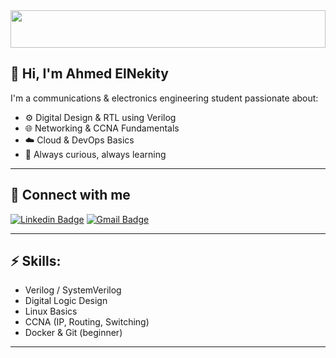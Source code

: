 <img src="https://i.ibb.co/N6PQS861/IMG-20250705-224313-154.jpg" style="width: 100%; max-height: 60px; object-fit: cover;" />

## 👋 Hi, I'm Ahmed ElNekity

I'm a communications & electronics engineering student passionate about:

- ⚙️ Digital Design & RTL using Verilog  
- 🌐 Networking & CCNA Fundamentals  
- ☁️ Cloud & DevOps Basics  
- 🧠 Always curious, always learning  

---

## 🔗 Connect with me

[![Linkedin Badge](https://img.shields.io/badge/-LinkedIn-blue?style=flat-square&logo=Linkedin&logoColor=white&link=https://www.linkedin.com/in/ahmed-elnekity-711347318/)](https://www.linkedin.com/in/ahmed-elnekity-711347318/)
[![Gmail Badge](https://img.shields.io/badge/-Gmail-d14836?style=flat-square&logo=Gmail&logoColor=white&link=mailto:0112598877o@gmail.com)](mailto:0112598877o@gmail.com)

---

## ⚡️ Skills:
- Verilog / SystemVerilog  
- Digital Logic Design  
- Linux Basics  
- CCNA (IP, Routing, Switching)  
- Docker & Git (beginner)

---

<!-- You can add more sections like Projects, Certificates, or Tools -->

